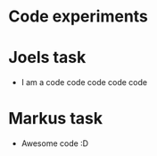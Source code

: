 # Code experiments

# Joels task

- I am a code code code code code

# Markus task

- Awesome code :D
